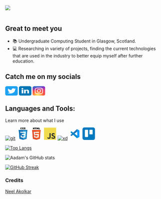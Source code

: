 # <div align="centre"><img src="https://media1.giphy.com/media/qgQUggAC3Pfv687qPC/giphy.gif?cid=ecf05e47zw1hhadcy7hkoku99net3r6e35bwrafo0wdfho4i&rid=giphy.gif&ct=g" width="200px"></div>
# <h2>Great to meet you</h2>

- 📚 Undergraduate Computing Student in Glasgow, Scotland.
- 💻 Researching in variety of projects, finding the current technologies that are used in the industry to better equip myself after further education.

## Catch me on my socials

<a href="https://twitter.com/Aadam_Razak" target="blank"><img align="center" src="https://github.com/edent/SuperTinyIcons/blob/master/images/svg/twitter.svg" alt="Aadam_Razak" height="30" width="40" /></a>
<a href="https://linkedin.com/in/aadam-razak" target="blank"><img align="center" src="https://github.com/edent/SuperTinyIcons/blob/master/images/svg/linkedin.svg" alt="aadam-razak" height="30" width="40" /></a>
<a href="https://instagram.com/aadamrazak" target="blank"><img align="center" src="https://github.com/edent/SuperTinyIcons/blob/master/images/svg/instagram.svg" alt="aadamrazak" height="30" width="40" /></a>


## Languages and Tools:
<p align="left"> 
Learn more about what I use </p>
<a href="https://git-scm.com/" target="_blank"> <img src="https://www.vectorlogo.zone/logos/git-scm/git-scm-icon.svg" alt="git" width="40" height="40"/></a>
<a href="https://www.w3schools.com/css/" target="_blank"> <img src="https://raw.githubusercontent.com/devicons/devicon/master/icons/css3/css3-original-wordmark.svg" alt="css3" width="40" height="40"/></a> 
<a href="https://www.w3.org/html/" target="_blank"> <img src="https://raw.githubusercontent.com/devicons/devicon/master/icons/html5/html5-original-wordmark.svg" alt="html5" width="40" height="40"/></a> 
<a href="https://developer.mozilla.org/en-US/docs/Web/JavaScript" target="_blank"><img src="https://raw.githubusercontent.com/devicons/devicon/master/icons/javascript/javascript-original.svg" alt="javascript" width="40" height="40"></a> 
<a href="https://www.adobe.com/products/xd.html" target="_blank"> <img src="https://cdn.worldvectorlogo.com/logos/adobe-xd.svg" alt="xd" width="40" height="40"/></a>
<a href="https://code.visualstudio.com/" target="_blank"> <img src="visualstudiocode.svg" alt="vs-code" width="40" height="40"/></a>
<a href="https://trello.com/" target="_blank"> <img src="trello.svg" alt="Trello" width="40" height="40"/></a>
</p> 



[![Top Langs](https://github-readme-stats.vercel.app/api/top-langs/?username=arazak200&layout=compact&theme=dark&hide_border=true&&bg_color=0d1117&langs_count=8)](https://github.com/arazak200/github-readme-stats)

![Aadam's GitHub stats](https://github-readme-stats.vercel.app/api?username=arazak200&count_private=true&show_icons=true&hide_border=true&&bg_color=0d1117&ring=0088fe&icon_color=0088ff&theme=algolia)


[![GitHub Streak](https://github-readme-streak-stats.herokuapp.com/?user=arazak200&background=0d1117&ring=0088ff&fire=0088ff&currStreakLabel=0088ff&hide_border=true&theme=dark)](https://git.io/streak-stats)

### Credits

[Neel Akolkar](https://github.com/ne3lakolkar)

  
<!--

**ARazak200/ARazak200** is a ✨ _special_ ✨ repository because its `README.md` (this file) appears on your GitHub profile.

Here are some ideas to get you started:

- 🔭 I’m currently working on ...
- 🌱 I’m currently learning ...
- 👯 I’m looking to collaborate on ...
- 🤔 I’m looking for help with ...
- 💬 Ask me about ...
- 📫 How to reach me: ...
- 😄 Pronouns: ...
- ⚡ Fun fact: ...
-->
